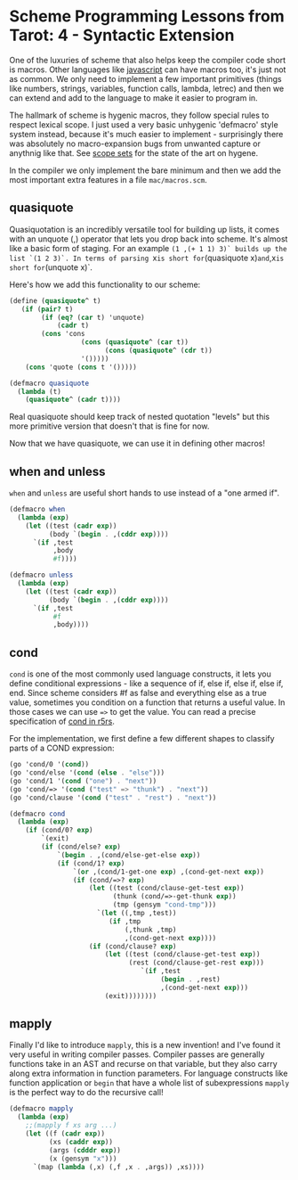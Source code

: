 # Scheme Programming Lessons from Tarot: 4 - Syntactic Extension

One of the luxuries of scheme that also helps keep the compiler code short is macros. Other languages like [javascript](https://www.sweetjs.org/) can have macros too, it's just not as common. We only need to implement a few important primitives (things like numbers, strings, variables, function calls, lambda, letrec) and then we can extend and add to the language to make it easier to program in.

The hallmark of scheme is hygenic macros, they follow special rules to respect lexical scope. I just used a very basic unhygenic 'defmacro' style system instead, because it's much easier to implement - surprisingly there was absolutely no macro-expansion bugs from unwanted capture or anythnig like that. See [scope sets](http://www.cs.utah.edu/plt/scope-sets/) for the state of the art on hygene.

In the compiler we only implement the bare minimum and then we add the most important extra features in a file `mac/macros.scm`.

## quasiquote

Quasiquotation is an incredibly versatile tool for building up lists, it comes with an unquote (,) operator that lets you drop back into scheme. It's almost like a basic form of staging. For an example ``(1 ,(+ 1 1) 3)` builds up the list `(1 2 3)`. In terms of parsing ``x` is short for `(quasiquote x)` and `,x` is short for `(unquote x)`.

Here's how we add this functionality to our scheme:

```scheme
(define (quasiquote^ t)
   (if (pair? t)
        (if (eq? (car t) 'unquote)
            (cadr t)
	    (cons 'cons 
                  (cons (quasiquote^ (car t))
                        (cons (quasiquote^ (cdr t))
			      '()))))
	(cons 'quote (cons t '()))))

(defmacro quasiquote
  (lambda (t)
    (quasiquote^ (cadr t))))
```

Real quasiquote should keep track of nested quotation "levels" but this more primitive version that doesn't that is fine for now.

Now that we have quasiquote, we can use it in defining other macros!

## when and unless

`when` and `unless` are useful short hands to use instead of a "one armed if".

```scheme
(defmacro when
  (lambda (exp)
    (let ((test (cadr exp))
          (body `(begin . ,(cddr exp))))
      `(if ,test
           ,body
           #f))))

(defmacro unless
  (lambda (exp)
    (let ((test (cadr exp))
          (body `(begin . ,(cddr exp))))
      `(if ,test
           #f
           ,body))))
```

## cond

`cond` is one of the most commonly used language constructs, it lets you define conditional expressions - like a sequence of if, else if, else if, else if, end. Since scheme considers #f as false and everything else as a true value, sometimes you condition on a function that returns a useful value. In those cases we can use `=>` to get the value. You can read a precise specification of [cond in r5rs](http://www.schemers.org/Documents/Standards/R5RS/HTML/r5rs-Z-H-7.html#%_idx_106).

For the implementation, we first define a few different shapes to classify parts of a COND expression:

```scheme
(go 'cond/0 '(cond))
(go 'cond/else '(cond (else . "else")))
(go 'cond/1 '(cond ("one") . "next"))
(go 'cond/=> '(cond ("test" => "thunk") . "next"))
(go 'cond/clause '(cond ("test" . "rest") . "next"))
```

```scheme
(defmacro cond
  (lambda (exp)
    (if (cond/0? exp)
        `(exit)
        (if (cond/else? exp)
            `(begin . ,(cond/else-get-else exp))
            (if (cond/1? exp)
                `(or ,(cond/1-get-one exp) ,(cond-get-next exp))
                (if (cond/=>? exp)
                    (let ((test (cond/clause-get-test exp))
                          (thunk (cond/=>-get-thunk exp))
                          (tmp (gensym "cond-tmp")))
                      `(let ((,tmp ,test))
                         (if ,tmp
                             (,thunk ,tmp)
                             ,(cond-get-next exp))))
                    (if (cond/clause? exp)
                        (let ((test (cond/clause-get-test exp))
                              (rest (cond/clause-get-rest exp)))
                                 `(if ,test
                                      (begin . ,rest)
                                      ,(cond-get-next exp)))
                        (exit))))))))
```

## mapply

Finally I'd like to introduce `mapply`, this is a new invention! and I've found it very useful in writing compiler passes. Compiler passes are generally functions take in an AST and recurse on that variable, but they also carry along extra information in function parameters. For language constructs like function application or `begin` that have a whole list of subexpressions `mapply` is the perfect way to do the recursive call!

```scheme
(defmacro mapply
  (lambda (exp)
    ;;(mapply f xs arg ...)
    (let ((f (cadr exp))
          (xs (caddr exp))
          (args (cdddr exp))
          (x (gensym "x")))
      `(map (lambda (,x) (,f ,x . ,args)) ,xs))))
```
